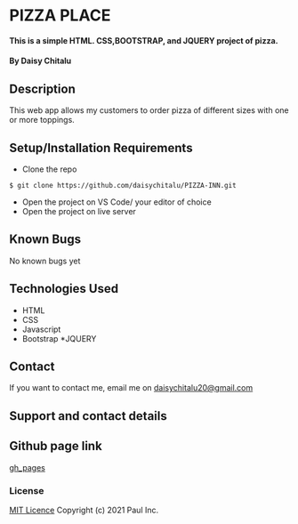 # PIZZA PLACE
#### This is a simple HTML. CSS,BOOTSTRAP, and JQUERY project of pizza.
#### By  Daisy Chitalu
## Description
This web app allows my customers to order pizza of different sizes with one or more toppings. 
## Setup/Installation Requirements
* Clone the repo
```
$ git clone https://github.com/daisychitalu/PIZZA-INN.git
```
* Open  the project on VS Code/ your editor of choice
* Open the project on live server
## Known Bugs
No known bugs yet
## Technologies Used
* HTML
* CSS
* Javascript
* Bootstrap
*JQUERY
## Contact
If you want to contact me, email me on daisychitalu20@gmail.com
## Support and contact details
## Github page link
[gh_pages](https://daisychitalu.github.io/PIZZA-INN/)
### License
[MIT Licence](https://choosealicense.com/licenses/mit/)
Copyright (c) 2021 Paul Inc.